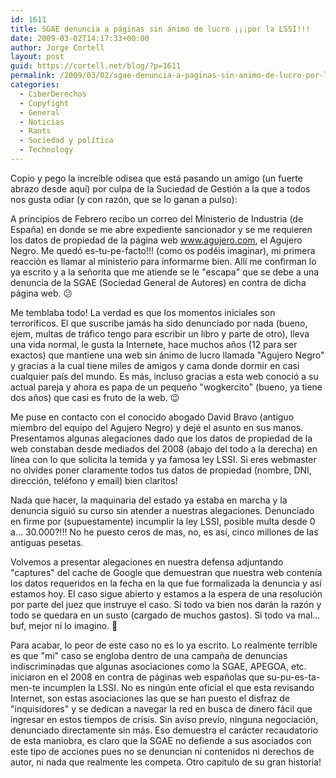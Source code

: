 ```yaml
---
id: 1611
title: SGAE denuncia a páginas sin ánimo de lucro ¡¡¡por la LSSI!!!
date: 2009-03-02T14:17:33+00:00
author: Jorge Cortell
layout: post
guid: https://cortell.net/blog/?p=1611
permalink: /2009/03/02/sgae-denuncia-a-paginas-sin-animo-de-lucro-por-la-lssi/
categories:
  - CiberDerechos
  - Copyfight
  - General
  - Noticias
  - Rants
  - Sociedad y polí­tica
  - Technology
---
```

Copio y pego la increíble odisea que está pasando un amigo (un fuerte abrazo desde aquí) por culpa de la Suciedad de Gestión a la que a todos nos gusta odiar (y con razón, que se lo ganan a pulso):

A principios de Febrero recibo un correo del Ministerio de Industria (de España) en donde se me abre expediente sancionador y se me requieren los datos de propiedad de la página web www.agujero.com, el Agujero Negro. Me quedó es-tu-pe-facto!!! (como os podéis imaginar), mi primera reacción es llamar al ministerio para informarme bien. Allí me confirman lo ya escrito y a la señorita que me atiende se le "escapa" que se debe a una denuncia de la SGAE (Sociedad General de Autores) en contra de dicha página web. 😕

Me temblaba todo! La verdad es que los momentos iniciales son terroríficos. El que suscribe jamás ha sido denunciado por nada (bueno, ejem, multas de tráfico tengo para escribir un libro y parte de otro), lleva una vida normal, le gusta la Internete, hace muchos años (12 para ser exactos) que mantiene una web sin ánimo de lucro llamada "Agujero Negro" y gracias a la cual tiene miles de amigos y cama donde dormir en casi cualquier país del mundo. Es más, incluso gracias a esta web conoció a su actual pareja y ahora es papa de un pequeño "wogkercito" (bueno, ya tiene dos años) que casi es fruto de la web. 😉

Me puse en contacto con el conocido abogado David Bravo (antiguo miembro del equipo del Agujero Negro) y dejé el asunto en sus manos. Presentamos algunas alegaciones dado que los datos de propiedad de la web constaban desde mediados del 2008 (abajo del todo a la derecha) en línea con lo que solicita la temida y ya famosa ley LSSI. Si eres webmaster no olvides poner claramente todos tus datos de propiedad (nombre, DNI, dirección, teléfono y email) bien claritos!

Nada que hacer, la maquinaria del estado ya estaba en marcha y la denuncia siguió su curso sin atender a nuestras alegaciones. Denunciado en firme por (supuestamente) incumplir la ley LSSI, posible multa desde 0 a... 30.000?!!! No he puesto ceros de mas, no, es así, cinco millones de las antiguas pesetas.

Volvemos a presentar alegaciones en nuestra defensa adjuntando "captures" del cache de Google que demuestran que nuestra web contenía los datos requeridos en la fecha en la que fue formalizada la denuncia y así estamos hoy. El caso sigue abierto y estamos a la espera de una resolución por parte del juez que instruye el caso. Si todo va bien nos darán la razón y todo se quedara en un susto (cargado de muchos gastos). Si todo va mal... buf, mejor ni lo imagino. 🙁

Para acabar, lo peor de este caso no es lo ya escrito. Lo realmente terrible es que "mi" caso se engloba dentro de una campaña de denuncias indiscriminadas que algunas asociaciones como la SGAE, APEGOA, etc. iniciaron en el 2008 en contra de páginas web españolas que su-pu-es-ta-men-te incumplen la LSSI. No es ningún ente oficial el que esta revisando Internet, son estas asociaciones las que se han puesto el disfraz de "inquisidores" y se dedican a navegar la red en busca de dinero fácil que ingresar en estos tiempos de crisis. Sin aviso previo, ninguna negociación, denunciado directamente sin más. Eso demuestra el carácter recaudatorio de esta maniobra, es claro que la SGAE no defiende a sus asociados con este tipo de acciones pues no se denuncian ni contenidos ni derechos de autor, ni nada que realmente les competa. Otro capitulo de su gran historia!

<div>
</div>